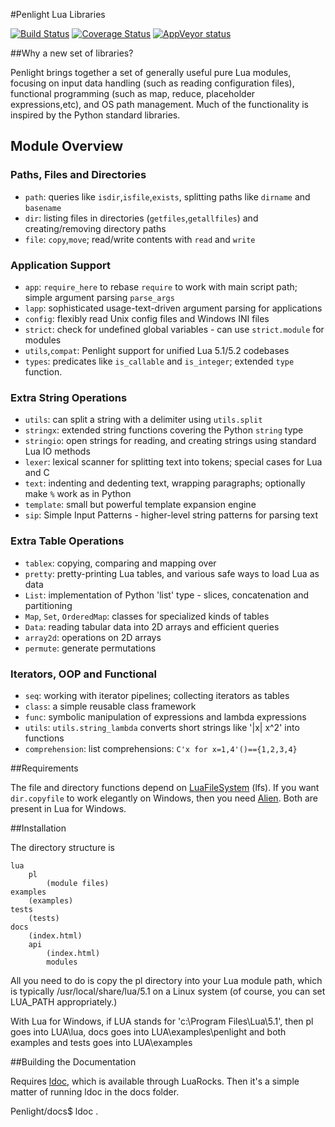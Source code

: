 #Penlight Lua Libraries

[![Build Status](https://travis-ci.org/stevedonovan/Penlight.svg)](https://travis-ci.org/stevedonovan/Penlight)
[![Coverage Status](https://coveralls.io/repos/mpeterv/Penlight/badge.svg?branch=master&service=github)](https://coveralls.io/github/stevedonovan/Penlight?branch=master)
[![AppVeyor status](https://ci.appveyor.com/api/projects/status/2ypffmsatb5rh9yw/branch/master?svg=true)](https://ci.appveyor.com/project/stevedonovan/penlight/branch/master)

##Why a new set of libraries?

Penlight brings together a set of generally useful pure Lua modules,
focusing on input data handling (such as reading configuration files),
functional programming (such as map, reduce, placeholder expressions,etc),
and OS path management.  Much of the functionality is inspired by the
Python standard libraries.

## Module Overview

### Paths, Files and Directories

  * `path`: queries like `isdir`,`isfile`,`exists`, splitting paths like `dirname` and `basename`
  * `dir`: listing files in directories (`getfiles`,`getallfiles`) and creating/removing directory paths
  * `file`: `copy`,`move`; read/write contents with `read` and `write`

### Application Support

  * `app`: `require_here` to rebase `require` to work with main script path; simple argument parsing `parse_args`
  * `lapp`: sophisticated usage-text-driven argument parsing for applications
  * `config`: flexibly read Unix config files and Windows INI files
  * `strict`: check for undefined global variables - can use `strict.module` for modules
  * `utils`,`compat`: Penlight support for unified Lua 5.1/5.2 codebases
  * `types`: predicates like `is_callable` and `is_integer`; extended `type` function.

### Extra String Operations

  * `utils`: can split a string with a delimiter using `utils.split`
  * `stringx`: extended string functions covering the Python `string` type
  * `stringio`:  open strings for reading, and creating strings using standard Lua IO methods
  * `lexer`:  lexical scanner for splitting text into tokens; special cases for Lua and C
  * `text`:  indenting and dedenting text, wrapping paragraphs; optionally make `%` work as in Python
  * `template`:  small but powerful template expansion engine
  * `sip`:  Simple Input Patterns - higher-level string patterns for parsing text

### Extra Table Operations

  * `tablex`: copying, comparing and mapping over
  * `pretty`: pretty-printing Lua tables, and various safe ways to load Lua as data
  * `List`: implementation of Python 'list' type - slices, concatenation and partitioning
  * `Map`, `Set`, `OrderedMap`: classes for specialized kinds of tables
  * `Data`: reading tabular data into 2D arrays and efficient queries
  * `array2d`: operations on 2D arrays
  * `permute`: generate permutations

 ### Iterators, OOP and Functional

   * `seq`:  working with iterator pipelines; collecting iterators as tables
   * `class`: a simple reusable class framework
   * `func`: symbolic manipulation of expressions and lambda expressions
   * `utils`: `utils.string_lambda` converts short strings like '|x| x^2' into functions
   * `comprehension`: list comprehensions: `C'x for x=1,4'()=={1,2,3,4}`

##Requirements

The file and directory functions depend on [LuaFileSystem](https://keplerproject.github.io/luafilesystem/) (lfs).
If you want `dir.copyfile` to work elegantly on Windows, then you need [Alien](http://mascarenhas.github.io/alien/).
Both are present in Lua for Windows.

##Installation

The directory structure is

    lua
        pl
            (module files)
    examples
        (examples)
    tests
        (tests)
    docs
        (index.html)
        api
            (index.html)
            modules

All you need to do is copy the pl directory into your Lua module path, which
is typically /usr/local/share/lua/5.1 on a Linux system (of course, you
can set LUA_PATH appropriately.)

With Lua for Windows,  if LUA stands for 'c:\Program Files\Lua\5.1',
then pl goes into LUA\lua, docs goes into LUA\examples\penlight and
both examples and tests goes into LUA\examples

##Building the Documentation

Requires [ldoc](https://github.com/stevedonovan/LDoc), which is available
through LuaRocks.  Then it's a simple matter of running ldoc in the docs folder.

Penlight/docs$ ldoc .


